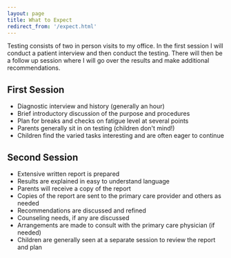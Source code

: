 ```yaml
---
layout: page
title: What to Expect
redirect_from: '/expect.html'
---
```


Testing consists of two in person visits to my office. In the first session I will conduct a patient interview and then conduct the testing. There will then be a follow up session where I will go over the results and make additional recommendations.

## First Session

* Diagnostic interview and history (generally an hour)
* Brief introductory discussion of the purpose and procedures
* Plan for breaks and checks on fatigue level at several points
* Parents generally sit in on testing (children don't mind!)
* Children find the varied tasks interesting and are often eager to continue

## Second Session

* Extensive written report is prepared
* Results are explained in easy to understand language
* Parents will receive a copy of the report
* Copies of the report are sent to the primary care provider and others as needed
* Recommendations are discussed and refined
* Counseling needs, if any are discussed
* Arrangements are made to consult with the primary care physician (if needed)
* Children are generally seen at a separate session to review the report and plan
